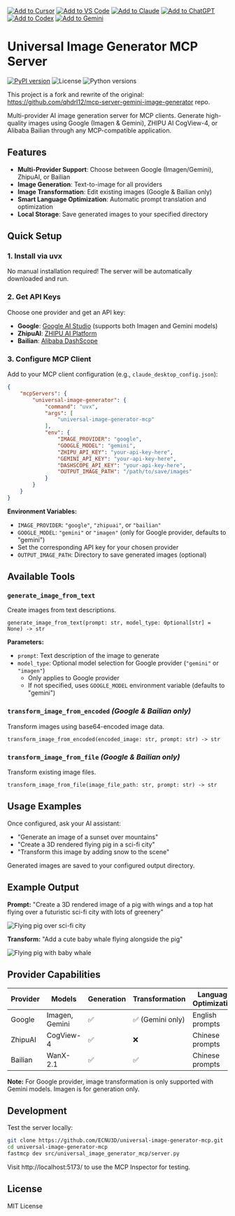 [![Add to Cursor](https://fastmcp.me/badges/cursor_dark.svg)](https://fastmcp.me/MCP/Details/1174/universal-image-generator)
[![Add to VS Code](https://fastmcp.me/badges/vscode_dark.svg)](https://fastmcp.me/MCP/Details/1174/universal-image-generator)
[![Add to Claude](https://fastmcp.me/badges/claude_dark.svg)](https://fastmcp.me/MCP/Details/1174/universal-image-generator)
[![Add to ChatGPT](https://fastmcp.me/badges/chatgpt_dark.svg)](https://fastmcp.me/MCP/Details/1174/universal-image-generator)
[![Add to Codex](https://fastmcp.me/badges/codex_dark.svg)](https://fastmcp.me/MCP/Details/1174/universal-image-generator)
[![Add to Gemini](https://fastmcp.me/badges/gemini_dark.svg)](https://fastmcp.me/MCP/Details/1174/universal-image-generator)

# Universal Image Generator MCP Server
[![PyPI version](https://img.shields.io/pypi/v/universal-image-generator-mcp)](https://pypi.org/project/universal-image-generator-mcp/)
![License](https://img.shields.io/pypi/l/universal-image-generator-mcp)
![Python versions](https://img.shields.io/pypi/pyversions/universal-image-generator-mcp)

This project is a fork and rewrite of the original: https://github.com/qhdrl12/mcp-server-gemini-image-generator repo.

Multi-provider AI image generation server for MCP clients. Generate high-quality images using Google (Imagen & Gemini), ZHIPU AI CogView-4, or Alibaba Bailian through any MCP-compatible application.

## Features

- **Multi-Provider Support**: Choose between Google (Imagen/Gemini), ZhipuAI, or Bailian
- **Image Generation**: Text-to-image for all providers  
- **Image Transformation**: Edit existing images (Google & Bailian only)
- **Smart Language Optimization**: Automatic prompt translation and optimization
- **Local Storage**: Save generated images to your specified directory

## Quick Setup

### 1. Install via uvx

No manual installation required! The server will be automatically downloaded and run.

### 2. Get API Keys

Choose one provider and get an API key:

- **Google**: [Google AI Studio](https://aistudio.google.com/apikey) (supports both Imagen and Gemini models)
- **ZhipuAI**: [ZHIPU AI Platform](https://bigmodel.cn/dev/api) 
- **Bailian**: [Alibaba DashScope](https://dashscope.aliyun.com)

### 3. Configure MCP Client

Add to your MCP client configuration (e.g., `claude_desktop_config.json`):

```json
{
    "mcpServers": {
        "universal-image-generator": {
            "command": "uvx",
            "args": [
                "universal-image-generator-mcp"
            ],
            "env": {
                "IMAGE_PROVIDER": "google",
                "GOOGLE_MODEL": "gemini",
                "ZHIPU_API_KEY": "your-api-key-here",
                "GEMINI_API_KEY": "your-api-key-here",
                "DASHSCOPE_API_KEY": "your-api-key-here",
                "OUTPUT_IMAGE_PATH": "/path/to/save/images"
            }
        }
    }
}
```

**Environment Variables:**
- `IMAGE_PROVIDER`: `"google"`, `"zhipuai"`, or `"bailian"`
- `GOOGLE_MODEL`: `"gemini"` or `"imagen"` (only for Google provider, defaults to "gemini")
- Set the corresponding API key for your chosen provider
- `OUTPUT_IMAGE_PATH`: Directory to save generated images (optional)

## Available Tools

### `generate_image_from_text`
Create images from text descriptions.
```
generate_image_from_text(prompt: str, model_type: Optional[str] = None) -> str
```

**Parameters:**
- `prompt`: Text description of the image to generate
- `model_type`: Optional model selection for Google provider (`"gemini"` or `"imagen"`)
  - Only applies to Google provider
  - If not specified, uses `GOOGLE_MODEL` environment variable (defaults to "gemini")

### `transform_image_from_encoded` *(Google & Bailian only)*
Transform images using base64-encoded image data.
```
transform_image_from_encoded(encoded_image: str, prompt: str) -> str
```

### `transform_image_from_file` *(Google & Bailian only)*
Transform existing image files.
```
transform_image_from_file(image_file_path: str, prompt: str) -> str
```

## Usage Examples

Once configured, ask your AI assistant:

- "Generate an image of a sunset over mountains"
- "Create a 3D rendered flying pig in a sci-fi city"
- "Transform this image by adding snow to the scene"

Generated images are saved to your configured output directory.

## Example Output

**Prompt:** "Create a 3D rendered image of a pig with wings and a top hat flying over a futuristic sci-fi city with lots of greenery"

![Flying pig over sci-fi city](examples/flying_pig_scifi_city.png)

**Transform:** "Add a cute baby whale flying alongside the pig"

![Flying pig with baby whale](examples/pig_cute_baby_whale.png)

## Provider Capabilities

| Provider | Models | Generation | Transformation | Language Optimization |
|----------|--------|------------|----------------|----------------------|
| Google   | Imagen, Gemini | ✅ | ✅ (Gemini only) | English prompts |
| ZhipuAI  | CogView-4 | ✅ | ❌ | Chinese prompts |
| Bailian  | WanX-2.1 | ✅ | ✅ | Chinese prompts |

**Note:** For Google provider, image transformation is only supported with Gemini models. Imagen is for generation only.

## Development

Test the server locally:
```bash
git clone https://github.com/ECNU3D/universal-image-generator-mcp.git
cd universal-image-generator-mcp
fastmcp dev src/universal_image_generator_mcp/server.py
```

Visit http://localhost:5173/ to use the MCP Inspector for testing.

## License

MIT License
